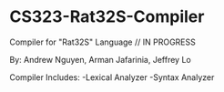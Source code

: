 # CS323-Rat32S-Compiler

Compiler for "Rat32S" Language // IN PROGRESS

By: Andrew Nguyen, Arman Jafarinia, Jeffrey Lo

Compiler Includes:
-Lexical Analyzer
-Syntax Analyzer

